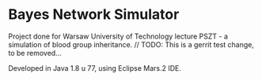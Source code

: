 Bayes Network Simulator
=======================

Project done for Warsaw University of Technology lecture PSZT - a simulation of blood group inheritance.
// TODO: This is a gerrit test change, to be removed...

Developed in Java 1.8 u 77, using Eclipse Mars.2 IDE.

